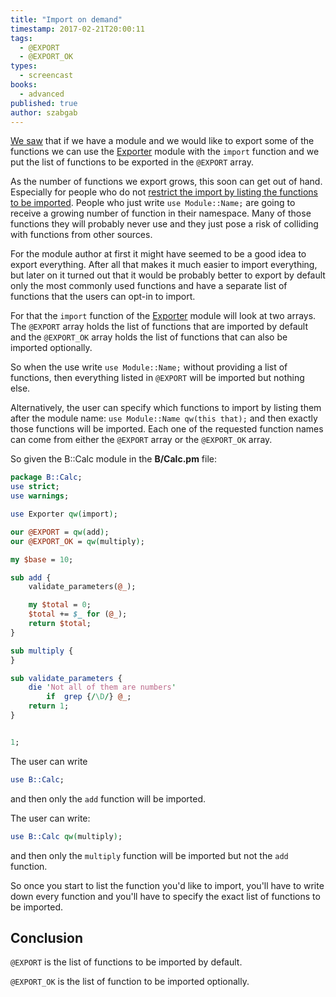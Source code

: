 ```yaml
---
title: "Import on demand"
timestamp: 2017-02-21T20:00:11
tags:
  - @EXPORT
  - @EXPORT_OK
types:
  - screencast
books:
  - advanced
published: true
author: szabgab
---
```



[We saw](/import) that if we have a module and we would like to export some of the functions
we can use the [Exporter](https://metacpan.org/pod/Exporter) module with
the `import` function and we put the list of functions to be exported in the
`@EXPORT` array.


<slidecast file="advanced-perl/libraries-and-modules/on-demand-import" youtube="yvig3dDKmy4" />

As the number of functions we export grows, this soon can get out of hand. Especially
for people who do not
[restrict the import by listing the functions to be imported](/restrict-the-import).
People who just write `use Module::Name;` are going to receive a growing number
of function in their namespace. Many of those functions they will probably never use and they
just pose a risk of colliding with functions from other sources.

For the module author at first it might have seemed to be a good idea to export everything.
After all that makes it much easier to import everything, but later on it turned out that it
would be probably better to export by default only the most commonly used functions and
have a separate list of functions that the users can opt-in to import.

For that the `import` function of the [Exporter](https://metacpan.org/pod/Exporter) module
will look at two arrays. The `@EXPORT` array holds the list of functions that are imported
by default and the `@EXPORT_OK` array holds the list of functions that can also be imported optionally.

So when the use write `use Module::Name;` without providing a list of functions, then everything listed
in `@EXPORT` will be imported but nothing else.

Alternatively, the user can specify which functions to import by listing them after the module name:
`use Module::Name qw(this that);` and then exactly those functions will be imported. Each one of
the requested function names can come from either the `@EXPORT` array or the `@EXPORT_OK` array.

So given the B::Calc module in the <b>B/Calc.pm</b> file:

```perl
package B::Calc;
use strict;
use warnings;

use Exporter qw(import);

our @EXPORT = qw(add);
our @EXPORT_OK = qw(multiply);

my $base = 10;

sub add {
    validate_parameters(@_);

    my $total = 0;
    $total += $_ for (@_);
    return $total;
}

sub multiply {
}

sub validate_parameters {
    die 'Not all of them are numbers'
        if  grep {/\D/} @_;
    return 1;
}


1;
```

The user can write

```perl
use B::Calc;
```

and then only the `add` function will be imported.

The user can write:

```perl
use B::Calc qw(multiply);
```

and then only the `multiply` function will be imported but not the `add` function.

So once you start to list the function you'd like to import, you'll have to write down every function
and you'll have to specify the exact list of functions to be imported.


## Conclusion

`@EXPORT` is the list of functions to be imported by default.

`@EXPORT_OK` is the list of function to be imported optionally.


